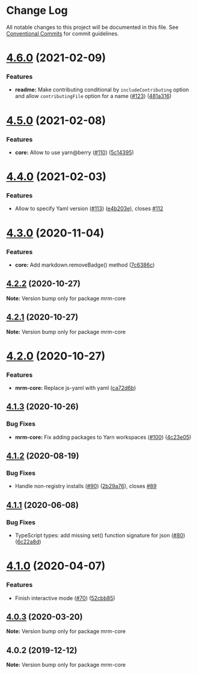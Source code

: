 # Change Log

All notable changes to this project will be documented in this file.
See [Conventional Commits](https://conventionalcommits.org) for commit guidelines.

# [4.6.0](https://github.com/sapegin/mrm/compare/mrm-core@4.5.0...mrm-core@4.6.0) (2021-02-09)


### Features

* **readme:** Make contributing conditional by `includeContributing` option and allow `contributingFile` option for a name ([#123](https://github.com/sapegin/mrm/issues/123)) ([481a316](https://github.com/sapegin/mrm/commit/481a3161bc9c1a778a27b73cd746f4a4d756a41d))





# [4.5.0](https://github.com/sapegin/mrm/compare/mrm-core@4.4.0...mrm-core@4.5.0) (2021-02-08)


### Features

* **core:** Allow to use yarn@berry ([#110](https://github.com/sapegin/mrm/issues/110)) ([5c14395](https://github.com/sapegin/mrm/commit/5c14395e8ca7e76c8bdf135cd0211ac42fff12c5))





# [4.4.0](https://github.com/sapegin/mrm/compare/mrm-core@4.3.0...mrm-core@4.4.0) (2021-02-03)


### Features

* Allow to specify Yaml version ([#113](https://github.com/sapegin/mrm/issues/113)) ([e4b203e](https://github.com/sapegin/mrm/commit/e4b203eee58b82a196b9b2bd3ef8e3124a1f36db)), closes [#112](https://github.com/sapegin/mrm/issues/112)





# [4.3.0](https://github.com/sapegin/mrm/compare/mrm-core@4.2.2...mrm-core@4.3.0) (2020-11-04)


### Features

* **core:** Add markdown.removeBadge() method ([7c6386c](https://github.com/sapegin/mrm/commit/7c6386c55036515ea79549da31dff51f59b30719))





## [4.2.2](https://github.com/sapegin/mrm/compare/mrm-core@4.2.1...mrm-core@4.2.2) (2020-10-27)

**Note:** Version bump only for package mrm-core





## [4.2.1](https://github.com/sapegin/mrm/compare/mrm-core@4.2.0...mrm-core@4.2.1) (2020-10-27)

**Note:** Version bump only for package mrm-core





# [4.2.0](https://github.com/sapegin/mrm/compare/mrm-core@4.1.3...mrm-core@4.2.0) (2020-10-27)


### Features

* **mrm-core:** Replace js-yaml with yaml ([ca72d6b](https://github.com/sapegin/mrm/commit/ca72d6b8fa94a627285db2454287e550985d1fc7))





## [4.1.3](https://github.com/sapegin/mrm/compare/mrm-core@4.1.2...mrm-core@4.1.3) (2020-10-26)


### Bug Fixes

* **mrm-core:** Fix adding packages to Yarn workspaces ([#100](https://github.com/sapegin/mrm/issues/100)) ([4c23e05](https://github.com/sapegin/mrm/commit/4c23e05087470b3f773c965420bdddc28bf2a5bd))





## [4.1.2](https://github.com/sapegin/mrm/compare/mrm-core@4.1.1...mrm-core@4.1.2) (2020-08-19)


### Bug Fixes

* Handle non-registry installs ([#90](https://github.com/sapegin/mrm/issues/90)) ([2b29a76](https://github.com/sapegin/mrm/commit/2b29a765fe8e4c81a4c968e281e3000d78da500b)), closes [#89](https://github.com/sapegin/mrm/issues/89)





## [4.1.1](https://github.com/sapegin/mrm/compare/mrm-core@4.1.0...mrm-core@4.1.1) (2020-06-08)


### Bug Fixes

* TypeScript types: add missing set() function signature for json ([#80](https://github.com/sapegin/mrm/issues/80)) ([6c22a8d](https://github.com/sapegin/mrm/commit/6c22a8ded59d3396375ce3e3def532df066540b4))





# [4.1.0](https://github.com/sapegin/mrm/compare/mrm-core@4.0.3...mrm-core@4.1.0) (2020-04-07)


### Features

* Finish interactive mode ([#70](https://github.com/sapegin/mrm/issues/70)) ([52cbb85](https://github.com/sapegin/mrm/commit/52cbb85924d37455cd37d0ab4c1b552bbe0d41ab))





## [4.0.3](https://github.com/sapegin/mrm/compare/mrm-core@4.0.2...mrm-core@4.0.3) (2020-03-20)

**Note:** Version bump only for package mrm-core





## 4.0.2 (2019-12-12)

**Note:** Version bump only for package mrm-core
